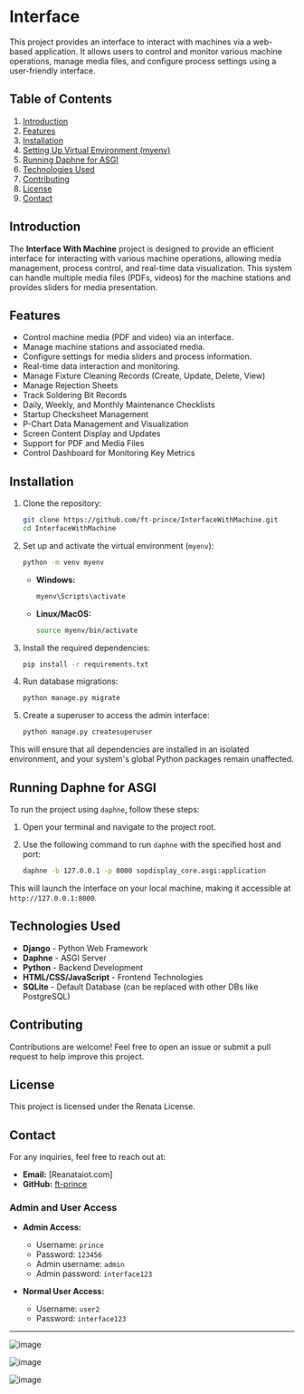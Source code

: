 
# Interface 

This project provides an interface to interact with machines via a web-based application. It allows users to control and monitor various machine operations, manage media files, and configure process settings using a user-friendly interface.

## Table of Contents

1. [Introduction](#introduction)
2. [Features](#features)
3. [Installation](#installation)
4. [Setting Up Virtual Environment (myenv)](#setting-up-virtual-environment-myenv)
5. [Running Daphne for ASGI](#running-daphne-for-asgi)
6. [Technologies Used](#technologies-used)
7. [Contributing](#contributing)
8. [License](#license)
9. [Contact](#contact)

## Introduction

The **Interface With Machine** project is designed to provide an efficient interface for interacting with various machine operations, allowing media management, process control, and real-time data visualization. This system can handle multiple media files (PDFs, videos) for the machine stations and provides sliders for media presentation.

## Features

- Control machine media (PDF and video) via an interface.
- Manage machine stations and associated media.
- Configure settings for media sliders and process information.
- Real-time data interaction and monitoring.
- Manage Fixture Cleaning Records (Create, Update, Delete, View)
- Manage Rejection Sheets
- Track Soldering Bit Records
- Daily, Weekly, and Monthly Maintenance Checklists
- Startup Checksheet Management
- P-Chart Data Management and Visualization
- Screen Content Display and Updates
- Support for PDF and Media Files
- Control Dashboard for Monitoring Key Metrics

## Installation

1. Clone the repository:
   ```bash
   git clone https://github.com/ft-prince/InterfaceWithMachine.git
   cd InterfaceWithMachine
   ```

2. Set up and activate the virtual environment (`myenv`):

   ```bash
   python -m venv myenv
   ```

   - **Windows:**
     ```bash
     myenv\Scripts\activate
     ```

   - **Linux/MacOS:**
     ```bash
     source myenv/bin/activate
     ```

3. Install the required dependencies:
   ```bash
   pip install -r requirements.txt
   ```

4. Run database migrations:
   ```bash
   python manage.py migrate
   ```

5. Create a superuser to access the admin interface:
   ```bash
   python manage.py createsuperuser
   ```


This will ensure that all dependencies are installed in an isolated environment, and your system's global Python packages remain unaffected.

## Running Daphne for ASGI

To run the project using `daphne`, follow these steps:

1. Open your terminal and navigate to the project root.

2. Use the following command to run `daphne` with the specified host and port:

   ```bash
   daphne -b 127.0.0.1 -p 8000 sopdisplay_core.asgi:application
   ```

This will launch the interface on your local machine, making it accessible at `http://127.0.0.1:8000`.

## Technologies Used

- **Django** - Python Web Framework
- **Daphne** - ASGI Server
- **Python** - Backend Development
- **HTML/CSS/JavaScript** - Frontend Technologies
- **SQLite** - Default Database (can be replaced with other DBs like PostgreSQL)

## Contributing

Contributions are welcome! Feel free to open an issue or submit a pull request to help improve this project.

## License

This project is licensed under the Renata License.

## Contact

For any inquiries, feel free to reach out at:

- **Email:** [Reanataiot.com]
- **GitHub:** [ft-prince](https://github.com/ft-prince)

### Admin and User Access

- **Admin Access:**
  - Username: `prince`
  - Password: `123456`
  - Admin username: `admin`
  - Admin password: `interface123`

- **Normal User Access:**
  - Username: `user2`
  - Password: `interface123`

---


![image](https://github.com/user-attachments/assets/df8b4062-2130-4a83-a306-1bfe54e47ea4)

![image](https://github.com/user-attachments/assets/fca78cd7-c367-4c78-80e7-317e88e200b1)

![image](https://github.com/user-attachments/assets/38cb1571-004e-401e-8134-68164bd89082)

